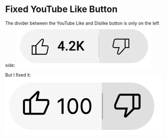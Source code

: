 # Fixed YouTube Like Button

The divider between the YouTube Like and Dislike button is only on the left side:
![Broken YouTube Like button](pictures/broken-yt.png)

But I fixed it:
![Fixed YouTube Like button](pictures/fixed-mine.png)

